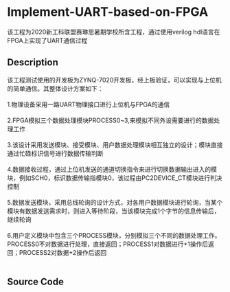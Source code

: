 # Implement-UART-based-on-FPGA
该工程为2020新工科联盟赛琳思暑期学校所含工程，通过使用verilog hdl语言在FPGA上实现了UART通信过程<br>
## Description
该工程测试使用的开发板为ZYNQ-7020开发板，经上板验证，可以实现与上位机的简单通信。其整体设计方案如下：<br><br>
  1.物理设备采用一路UART物理接口进行上位机与FPGA的通信<br><br>
  2.FPGA模拟三个数据处理模块PROCESS0~3,来模拟不同外设需要进行的数据处理工作<br><br>
  3.该设计采用发送模块、接受模块、用户数据处理模块相互独立的设计；模块直接通过忙碌标识信号进行数据传输判断<br><br>
  4.数据接收过程，通过上位机发送的通道切换指令来进行切换数据输出进入的模块，例如SCH0，标识数据传输指模块0，该过程由PC2DEVICE_CT模块进行判决控制<br><br>
  5.数据发送模块，采用总线轮询的设计方式，对各用户数据模块进行轮询，当某个模块有数据发送需求时，则进入等待阶段，当该模块完成1个字节的信息传输后，继续轮询<br><br>
  6.用户定义模块中包含三个PROCESS模块，分别模拟三个不同的数据处理工作。PROCESS0不对数据进行处理，直接返回；PROCESS1对数据进行+1操作后返回；PROCESS2对数据+2操作后返回<br><br>
## Source Code
